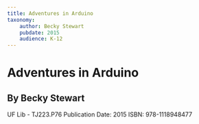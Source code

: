 ```yaml
---
title: Adventures in Arduino
taxonomy:
	author: Becky Stewart
	pubdate: 2015
	audience: K-12
---
```

# Adventures in Arduino
## By Becky Stewart

UF Lib - TJ223.P76
Publication Date: 2015
ISBN: 978-1118948477